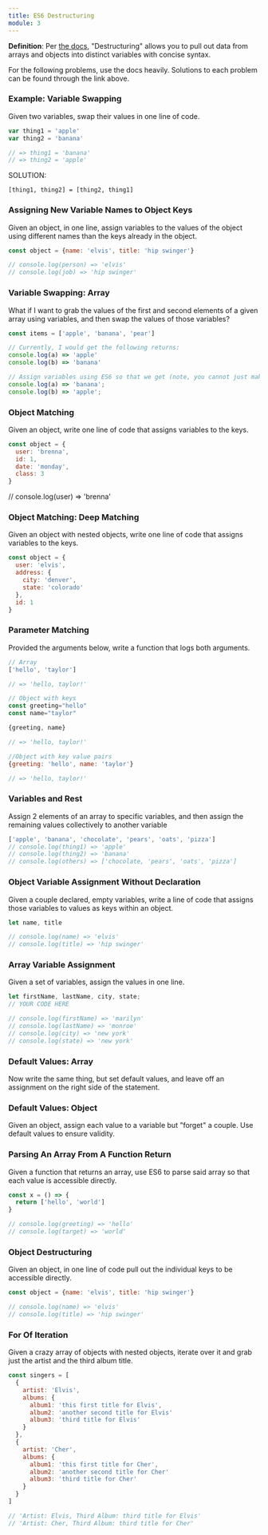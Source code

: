 ```yaml
---
title: ES6 Destructuring
module: 3
---
```


**Definition**: Per [the docs](https://developer.mozilla.org/en-US/docs/Web/JavaScript/Reference/Operators/Destructuring_assignment), "Destructuring" allows you to pull out data from arrays and objects into distinct variables with concise syntax.  

For the following problems, use the docs heavily. Solutions to each problem can be found through the link above.  

### Example: Variable Swapping
Given two variables, swap their values in one line of code.

```js
var thing1 = 'apple'
var thing2 = 'banana'

// => thing1 = 'banana'
// => thing2 = 'apple'
```

SOLUTION:
```
[thing1, thing2] = [thing2, thing1]
```

### Assigning New Variable Names to Object Keys
Given an object, in one line, assign variables to the values of the object using different names than the keys already in the object.
```js
const object = {name: 'elvis', title: 'hip swinger'}

// console.log(person) => 'elvis'
// console.log(job) => 'hip swinger'
```

### Variable Swapping: Array

What if I want to grab the values of the first and second elements of a given array using variables, and then swap the values of those variables?  

```js
const items = ['apple', 'banana', 'pear']

// Currently, I would get the following returns:
console.log(a) => 'apple'
console.log(b) => 'banana'

// Assign variables using ES6 so that we get (note, you cannot just make a completely new array):
console.log(a) => 'banana';
console.log(b) => 'apple';
```

### Object Matching
Given an object, write one line of code that assigns variables to the keys.

```js
const object = {
  user: 'brenna',
  id: 1,
  date: 'monday',
  class: 3
}
```
// console.log(user) => 'brenna'

### Object Matching: Deep Matching
Given an object with nested objects, write one line of code that assigns variables to the keys.

```js
const object = {
  user: 'elvis',
  address: {
    city: 'denver',
    state: 'colorado'
  },
  id: 1
}
```

### Parameter Matching
Provided the arguments below, write a function that logs both arguments.

```js
// Array
['hello', 'taylor']

// => 'hello, taylor!'

// Object with keys
const greeting="hello"
const name="taylor"

{greeting, name}

// => 'hello, taylor!'

//Object with key value pairs
{greeting: 'hello', name: 'taylor'}

// => 'hello, taylor!'
```

### Variables and Rest
Assign 2 elements of an array to specific variables, and then assign the remaining values collectively to another variable
```js
['apple', 'banana', 'chocolate', 'pears', 'oats', 'pizza']
// console.log(thing1) => 'apple'
// console.log(thing2) => 'banana'
// console.log(others) => ['chocolate, 'pears', 'oats', 'pizza']
```

### Object Variable Assignment Without Declaration
Given a couple declared, empty variables, write a line of code that assigns those variables to values as keys within an object.

```js
let name, title

// console.log(name) => 'elvis'
// console.log(title) => 'hip swinger'
```

### Array Variable Assignment
Given a set of variables, assign the values in one line.

```js
let firstName, lastName, city, state;
// YOUR CODE HERE

// console.log(firstName) => 'marilyn'
// console.log(lastName) => 'monroe'
// console.log(city) => 'new york'
// console.log(state) => 'new york'
```

### Default Values: Array
Now write the same thing, but set default values, and leave off an assignment on the right side of the statement.

### Default Values: Object
Given an object, assign each value to a variable but "forget" a couple. Use default values to ensure validity.

### Parsing An Array From A Function Return
Given a function that returns an array, use ES6 to parse said array so that each value is accessible directly.
```js
const x = () => {
  return ['hello', 'world']
}

// console.log(greeting) => 'hello'
// console.log(target) => 'world'
```

### Object Destructuring
Given an object, in one line of code pull out the individual keys to be accessible directly.

```js
const object = {name: 'elvis', title: 'hip swinger'}

// console.log(name) => 'elvis'
// console.log(title) => 'hip swinger'
```


### For Of Iteration
Given a crazy array of objects with nested objects, iterate over it and grab just the artist and the third album title.

```js
const singers = [
  {
    artist: 'Elvis',
    albums: {
      album1: 'this first title for Elvis',
      album2: 'another second title for Elvis'
      album3: 'third title for Elvis'
    }
  },
  {
    artist: 'Cher',
    albums: {
      album1: 'this first title for Cher',
      album2: 'another second title for Cher'
      album3: 'third title for Cher'
    }
  }
]

// 'Artist: Elvis, Third Album: third title for Elvis'
// 'Artist: Cher, Third Album: third title for Cher'
```

